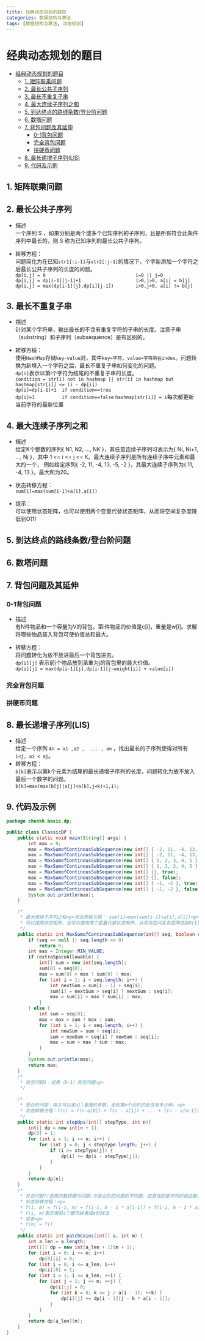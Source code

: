 ```yaml
---
title: 经典动态规划的题目
categories: 数据结构与算法
tags: [数据结构与算法, 动态规划]
---
```

# 经典动态规划的题目
<!-- TOC -->

- [经典动态规划的题目](#经典动态规划的题目)
    - [1. 矩阵联乘问题](#1-矩阵联乘问题)
    - [2. 最长公共子序列](#2-最长公共子序列)
    - [3. 最长不重复子串](#3-最长不重复子串)
    - [4. 最大连续子序列之和](#4-最大连续子序列之和)
    - [5. 到达终点的路线条数/登台阶问题](#5-到达终点的路线条数登台阶问题)
    - [6. 数塔问题](#6-数塔问题)
    - [7. 背包问题及其延伸](#7-背包问题及其延伸)
        - [0-1背包问题](#0-1背包问题)
        - [完全背包问题](#完全背包问题)
        - [拼硬币问题](#拼硬币问题)
    - [8. 最长递增子序列(LIS)](#8-最长递增子序列lis)
    - [9. 代码及示例](#9-代码及示例)

<!-- /TOC -->
## 1. 矩阵联乘问题

## 2. 最长公共子序列
- 描述  
一个序列 S ，如果分别是两个或多个已知序列的子序列，且是所有符合此条件序列中最长的，则 S 称为已知序列的最长公共子序列。

- 转移方程：  
问题简化为在已知`str1[:i-1]`与`str2[:j-1]`的情况下，个字新添加一个字符之后最长公共子序列的长度的问题。  
`dp[i,j] = 0                                 i=0 || j=0`  
`dp[i,j] = dp[i-1][j-1]+1                    i>0,j>0, a[i] = b[j]`  
`dp[i,j] = max(dp[i-1][j],dp[i][j-1])        i>0,j>0, a[i] != b[j]`

## 3. 最长不重复子串
- 描述  
针对某个字符串，输出最长的不含有重复字符的子串的长度。注意子串（substring）和子序列（subsequence）是有区别的。

- 转移方程：  
使用`HashMap`存储`key-value`对，其中`key=字符`，`value=字符所在index`。问题转换为新填入一个字符之后，最长不重复子串如何变化的问题。  
`dp[i]`表示以第i个字符为结尾的不重复子串的长度。  
`condition = str[i] not in hashmap || str[i] in hashmap but hashmap[str[i]] <= (i - dp[i])`  
`dp[i]=dp[i-1]+1  if condition==true`  
`dp[i]=1          if condition==false`
`hashmap[str[i]] = i`每次都更新当前字符的最新位置

## 4. 最大连续子序列之和
- 描述  
给定K个整数的序列{ N1, N2, ..., NK }，其任意连续子序列可表示为{ Ni, Ni+1, ..., Nj }，其中 1 <= i <= j <= K。最大连续子序列是所有连续子序中元素和最大的一个， 例如给定序列{ -2, 11, -4, 13, -5, -2 }，其最大连续子序列为{ 11, -4, 13 }，最大和为20。

- 状态转移方程：  
`sum[i]=max(sum[i-1]+a[i],a[i])`

- 提示：  
可以使用状态矩阵，也可以使用两个变量代替状态矩阵，从而将空间复杂度降低到O(1)
## 5. 到达终点的路线条数/登台阶问题
## 6. 数塔问题

## 7. 背包问题及其延伸
### 0-1背包问题
- 描述  
有N件物品和一个容量为V的背包。第i件物品的价值是c[i]，重量是w[i]。求解将哪些物品装入背包可使价值总和最大。

- 转移方程：  
将问题转化为放不放进最后一个背包进去。  
`dp[i][j]` 表示前i个物品放到承重为j的背包里的最大价值。  
`dp[i][j] = max(dp[i-1][j],dp[i-1][j-weight[i]] + value[i])`
### 完全背包问题
### 拼硬币问题
## 8. 最长递增子序列(LIS)
- 描述  
给定一个序列 `An = a1 ,a2 ,  ... , an` ，找出最长的子序列使得对所有 `i<j, ai < aj`。
- 转移方程：  
`b[k]`表示以第k个元素为结尾的最长递增子序列的长度，问题转化为放不放入最后一个数字的问题。  
`b[k]=max(max(b[j]|a[j]<a[k],j<k)+1,1);`

## 9. 代码及示例
```java
package chenkh.basic.dp;

public class ClassicDP {
	public static void main(String[] args) {
		int max = 0;
		max = MaxSumofContinousSubSequence(new int[] { -2, 11, -4, 13, -5, -2 }, true);
		max = MaxSumofContinousSubSequence(new int[] { -2, 11, -4, 13, -5, -2 }, false);
		max = MaxSumofContinousSubSequence(new int[] { 1, 2, 3, 4, 5 }, true);
		max = MaxSumofContinousSubSequence(new int[] { 1, 2, 3, 4, 5 }, false);
		max = MaxSumofContinousSubSequence(new int[] {}, true);
		max = MaxSumofContinousSubSequence(new int[] {}, false);
		max = MaxSumofContinousSubSequence(new int[] { -1, -2 }, true);
		max = MaxSumofContinousSubSequence(new int[] { -1, -2 }, false);
		System.out.println(max);
	}

	/*
	 * 最大连续子序列之和<p>状态转移方程： sum[i]=max(sum[i-1]+a[i],a[i])<p>
	 * 可以使用状态矩阵，也可以使用两个变量代替状态矩阵，从而将空间复杂度降低到O(1)
	 */
	public static int MaxSumofContinousSubSequence(int[] seq, boolean extraSpaceAllowable) {
		if (seq == null || seq.length <= 0)
			return 0;
		int max = Integer.MIN_VALUE;
		if (extraSpaceAllowable) {
			int[] sum = new int[seq.length];
			sum[0] = seq[0];
			max = sum[0] > max ? sum[0] : max;
			for (int i = 1; i < seq.length; i++) {
				int nextSum = sum[i - 1] + seq[i];
				sum[i] = nextSum > seq[i] ? nextSum : seq[i];
				max = sum[i] > max ? sum[i] : max;
			}
		} else {
			int sum = seq[0];
			max = max > sum ? max : sum;
			for (int i = 1; i < seq.length; i++) {
				int newSum = sum + seq[i];
				sum = newSum > seq[i] ? newSum : seq[i];
				max = sum > max ? sum : max;
			}
		}
		System.out.println(max);
		return max;
	}
	/*
	 * 背包问题1：经典（0-1）背包问题<p>
	 */
	
	/*
	 * 登台阶问题：每次可以走a[]里面的步数，走到第n个台阶的走法有多少种。<p>
	 * 状态转移方程：f(n) = f(n-a[0]) + f(n - a[1]) + ... + f(n - a[m-1]);
	 */
	public static int stepUps(int[] stepType, int n){
		int[] dp = new int[n + 1];
		dp[0] = 1;
		for (int i = 1; i <= n; i++) {
			for (int j = 0; j < stepType.length; j++) {
				if (i >= stepType[j]) {
					dp[i] += dp[i - stepType[j]];
				}
			}
		}
		return dp[n];
	}
	/*
	 * 背包问题?/无限次数拼硬币问题:与登台阶的问题的不同是，这里找的是不同的组合数，而登台阶是不同的排列数，所以是有些不一样的。<p>
	 * 状态转移方程：<p>
	 * f(i, m) = f(i-1, m) + f(i-1, m - 1 * a[i-1]) + f(i-1, m - 2 * a[i - 1]) + ... <p>
	 * f(i, m)表示用前i个硬币拼凑成m的拼法
	 * 或者<p>
	 * f(m) = f() 
	 */
	public static int patchCoins(int[] a, int m) {
		int a_len = a.length;
		int[][] dp = new int[a_len + 1][m + 1];
		for (int i = 0; i <= m; i++)
			dp[0][i] = 0;
		for (int i = 0; i <= a_len; i++)
			dp[i][0] = 1;
		for (int i = 1; i <= a_len; ++i) {
			for (int j = 1; j <= m; ++j) {
				dp[i][j] = 0;
				for (int k = 0; k <= j / a[i - 1]; ++k) {
					dp[i][j] += dp[i - 1][j - k * a[i - 1]];
				}
			}
		}
		return dp[a_len][m];
	}
}

```
